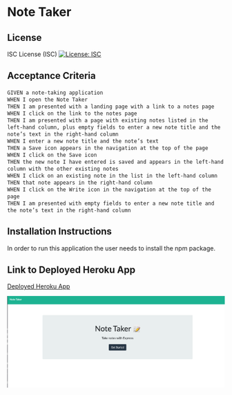 # Note Taker

## License 
ISC License (ISC) [![License: ISC](https://img.shields.io/badge/License-ISC-blue.svg)](https://opensource.org/licenses/ISC)

## Acceptance Criteria 
```
GIVEN a note-taking application
WHEN I open the Note Taker
THEN I am presented with a landing page with a link to a notes page
WHEN I click on the link to the notes page
THEN I am presented with a page with existing notes listed in the left-hand column, plus empty fields to enter a new note title and the note’s text in the right-hand column
WHEN I enter a new note title and the note’s text
THEN a Save icon appears in the navigation at the top of the page
WHEN I click on the Save icon
THEN the new note I have entered is saved and appears in the left-hand column with the other existing notes
WHEN I click on an existing note in the list in the left-hand column
THEN that note appears in the right-hand column
WHEN I click on the Write icon in the navigation at the top of the page
THEN I am presented with empty fields to enter a new note title and the note’s text in the right-hand column
```
##  Installation Instructions
In order to run this application the user needs to install the npm package.

## Link to Deployed Heroku App

[Deployed Heroku App](https://nameless-beyond-69090.herokuapp.com/)

![Screenshot of Webpage Mockup](./public/assets/images/screenshotnotesapp.png)